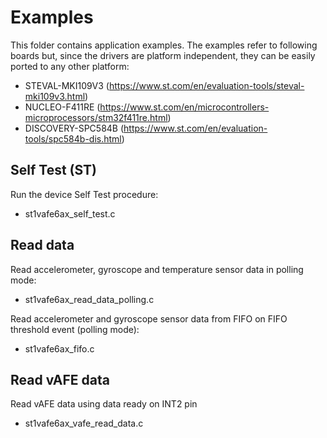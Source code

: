 # Examples

This folder contains application examples. The examples refer to following boards but, since the drivers are platform independent, they can be easily ported to any other platform:

- STEVAL-MKI109V3 (https://www.st.com/en/evaluation-tools/steval-mki109v3.html)
- NUCLEO-F411RE (https://www.st.com/en/microcontrollers-microprocessors/stm32f411re.html)
- DISCOVERY-SPC584B (https://www.st.com/en/evaluation-tools/spc584b-dis.html)

## Self Test (ST)

Run the device Self Test procedure:

  - st1vafe6ax_self_test.c

## Read data

Read accelerometer, gyroscope and temperature sensor data in polling mode:

  - st1vafe6ax_read_data_polling.c

Read accelerometer and gyroscope sensor data from FIFO on FIFO threshold event (polling mode):

  - st1vafe6ax_fifo.c

## Read vAFE data

Read vAFE data using data ready on INT2 pin

  - st1vafe6ax_vafe_read_data.c

